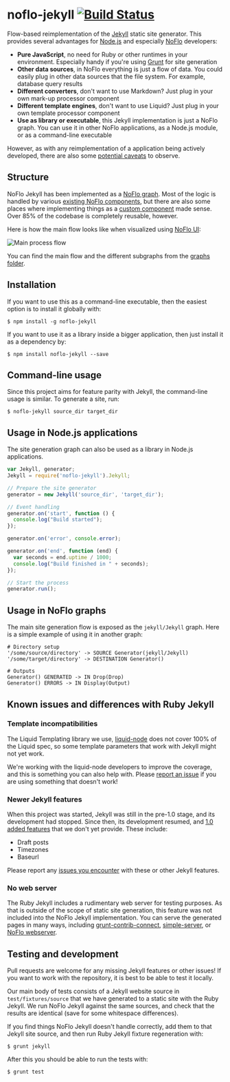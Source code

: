 noflo-jekyll [![Build Status](https://travis-ci.org/the-grid/noflo-jekyll.png?branch=master)](https://travis-ci.org/the-grid/noflo-jekyll)
============

Flow-based reimplementation of the [Jekyll](http://jekyllrb.com/) static site generator. This provides several advantages for [Node.js](http://nodejs.org/) and especially [NoFlo](http://noflojs.org/) developers:

* **Pure JavaScript**, no need for Ruby or other runtimes in your environment. Especially handy if you're using [Grunt](http://gruntjs.com/) for site generation
* **Other data sources**, in NoFlo everything is just a flow of data. You could easily plug in other data sources that the file system. For example, database query results
* **Different converters**, don't want to use Markdown? Just plug in your own mark-up processor component
* **Different template engines**, don't want to use Liquid? Just plug in your own template processor component
* **Use as library or executable**, this Jekyll implementation is just a NoFlo graph. You can use it in other NoFlo applications, as a Node.js module, or as a command-line executable

However, as with any reimplementation of a application being actively developed, there are also some [potential caveats](#known-issues-and-differences-with-ruby-jekyll) to observe.

## Structure

NoFlo Jekyll has been implemented as a [NoFlo graph](http://noflojs.org/documentation/). Most of the logic is handled by various [existing NoFlo components](http://noflojs.org/component/), but there are also some places where implementing things as a [custom component](https://github.com/the-grid/noflo-jekyll/tree/master/components) made sense. Over 85% of the codebase is completely reusable, however.

Here is how the main flow looks like when visualized using [NoFlo UI](http://www.kickstarter.com/projects/noflo/noflo-development-environment):

![Main process flow](http://cdn.thegrid.io.s3.amazonaws.com/noflo/kickstarter/images/cards-v4-kickstarter-up.jpg)

You can find the main flow and the different subgraphs from the [graphs folder](https://github.com/the-grid/noflo-jekyll/tree/master/graphs).

## Installation

If you want to use this as a command-line executable, then the easiest option is to install it globally with:

    $ npm install -g noflo-jekyll

If you want to use it as a library inside a bigger application, then just install it as a dependency by:

    $ npm install noflo-jekyll --save

## Command-line usage

Since this project aims for feature parity with Jekyll, the command-line usage is similar. To generate a site, run:

    $ noflo-jekyll source_dir target_dir

## Usage in Node.js applications

The site generation graph can also be used as a library in Node.js applications.

``` javascript
var Jekyll, generator;
Jekyll = require('noflo-jekyll').Jekyll;

// Prepare the site generator
generator = new Jekyll('source_dir', 'target_dir');

// Event handling
generator.on('start', function () {
  console.log("Build started");
});

generator.on('error', console.error);

generator.on('end', function (end) {
  var seconds = end.uptime / 1000;
  console.log("Build finished in " + seconds);
});

// Start the process
generator.run();
```

## Usage in NoFlo graphs

The main site generation flow is exposed as the `jekyll/Jekyll` graph. Here is a simple example of using it in another graph:

``` fbp
# Directory setup
'/some/source/directory' -> SOURCE Generator(jekyll/Jekyll)
'/some/target/directory' -> DESTINATION Generator()

# Outputs
Generator() GENERATED -> IN Drop(Drop)
Generator() ERRORS -> IN Display(Output)
```

## Known issues and differences with Ruby Jekyll

### Template incompatibilities

The Liquid Templating library we use, [liquid-node](https://github.com/sirlantis/liquid-node) does not cover 100% of the Liquid spec, so some template parameters that work with Jekyll might not yet work.

We're working with the liquid-node developers to improve the coverage, and this is something you can also help with. Please [report an issue](https://github.com/sirlantis/liquid-node/issues) if you are using something that doesn't work!

### Newer Jekyll features

When this project was started, Jekyll was still in the pre-1.0 stage, and its development had stopped. Since then, its development resumed, and [1.0 added features](http://jekyllrb.com/docs/upgrading/) that we don't yet provide. These include:

* Draft posts
* Timezones
* Baseurl

Please report any [issues you encounter](https://github.com/the-grid/noflo-jekyll/issues) with these or other Jekyll features.

### No web server

The Ruby Jekyll includes a rudimentary web server for testing purposes. As that is outside of the scope of static site generation, this feature was not included into the NoFlo Jekyll implementation. You can serve the generated pages in many ways, including [grunt-contrib-connect](https://npmjs.org/package/grunt-contrib-connect), [simple-server](https://npmjs.org/package/simple-server), or [NoFlo webserver](http://noflojs.org/library/noflo-webserver/).

## Testing and development

Pull requests are welcome for any missing Jekyll features or other issues! If you want to work with the repository, it is best to be able to test it locally.

Our main body of tests consists of a Jekyll website source in `test/fixtures/source` that we have generated to a static site with the Ruby Jekyll. We run NoFlo Jekyll against the same sources, and check that the results are identical (save for some whitespace differences).

If you find things NoFlo Jekyll doesn't handle correctly, add them to that Jekyll site source, and then run Ruby Jekyll fixture regeneration with:

    $ grunt jekyll

After this you should be able to run the tests with:

    $ grunt test

